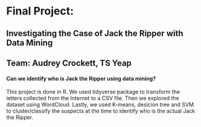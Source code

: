 # Final Project: 

## Investigating the Case of Jack the Ripper with Data Mining

## Team: Audrey Crockett, TS Yeap

#### Can we identify who is Jack the Ripper using data mining?

This project is done in R. We used tidyverse package to transform the letters collected from the Internet to a CSV file. 
Then we explored the dataset using WordCloud. Lastly, we used K-means, desicion tree and SVM to cluster/classify the suspects at the time
to identify who is the actual Jack the Ripper. 
